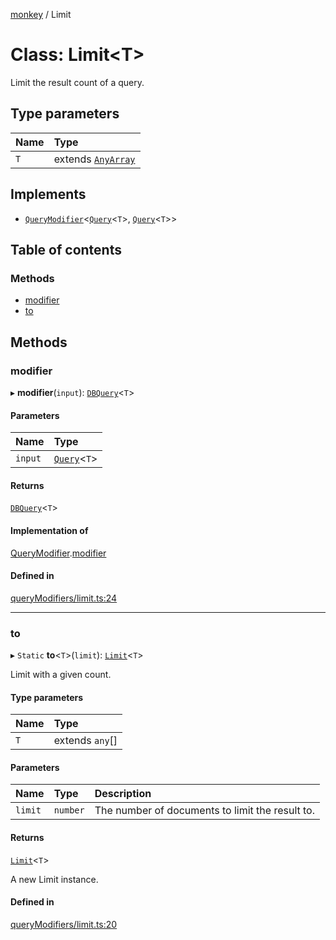 [monkey](../README.md) / Limit

# Class: Limit<T\>

Limit the result count of a query.

## Type parameters

| Name | Type |
| :------ | :------ |
| `T` | extends [`AnyArray`](../README.md#anyarray) |

## Implements

- [`QueryModifier`](../interfaces/QueryModifier.md)<[`Query`](../interfaces/Query.md)<`T`\>, [`Query`](../interfaces/Query.md)<`T`\>\>

## Table of contents

### Methods

- [modifier](Limit.md#modifier)
- [to](Limit.md#to)

## Methods

### modifier

▸ **modifier**(`input`): [`DBQuery`](DBQuery.md)<`T`\>

#### Parameters

| Name | Type |
| :------ | :------ |
| `input` | [`Query`](../interfaces/Query.md)<`T`\> |

#### Returns

[`DBQuery`](DBQuery.md)<`T`\>

#### Implementation of

[QueryModifier](../interfaces/QueryModifier.md).[modifier](../interfaces/QueryModifier.md#modifier)

#### Defined in

[queryModifiers/limit.ts:24](https://github.com/bpisano/monkey/blob/0cdd6dc/src/queryModifiers/limit.ts#L24)

___

### to

▸ `Static` **to**<`T`\>(`limit`): [`Limit`](Limit.md)<`T`\>

Limit with a given count.

#### Type parameters

| Name | Type |
| :------ | :------ |
| `T` | extends `any`[] |

#### Parameters

| Name | Type | Description |
| :------ | :------ | :------ |
| `limit` | `number` | The number of documents to limit the result to. |

#### Returns

[`Limit`](Limit.md)<`T`\>

A new Limit instance.

#### Defined in

[queryModifiers/limit.ts:20](https://github.com/bpisano/monkey/blob/0cdd6dc/src/queryModifiers/limit.ts#L20)
